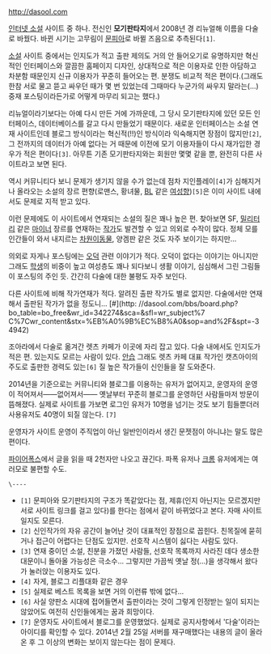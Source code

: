 <http://dasool.com>

[인터넷 소설](%EC%9D%B8%ED%84%B0%EB%84%B7%20%EC%86%8C%EC%84%A4.md) 사이트 중 하나. 전신인
**모기판타지**에서 2008년 경 리뉴얼해 이름을 다술로 바꿨다. 바뀐 시기는 고무림이
[문피아](%EB%AC%B8%ED%94%BC%EC%95%84.md)로 바뀔 즈음으로 추측된다`[1]`.

[소설](%EC%86%8C%EC%84%A4.md) 사이트 중에서는 인지도가 적고 출판 제의도 거의 안 들어오기로 유명하지만 혁신적인
인터페이스와 깔끔한 홈페이지 디자인, 상대적으로 적은 이용자로 인한 아담하고 차분함 때문인지 신규 이용자가 꾸준히 들어오는 편. 분쟁도
비교적 적은 편이다.(그래도 한참 서로 물고 뜯고 싸우던 때가 몇 번 있었는데 그때마다 누군가의 싸우지 말라는(...) 중재 포스팅이라든가로
어떻게 마무리 되고는 했다.)

리뉴얼이라기보다는 아예 다시 만든 거에 가까운데, 그 당시 모기판타지에 있던 모든 인터페이스, 데이터베이스를 갈고 다시 만들었기 때문이다.
새로운 인터페이스는 소설 연재 사이트인데 블로그 방식이라는 혁신적(!!)인 방식이라 익숙해지면 장점이 많지만`[2]`, 그 전까지의 데이터가
아예 없다는 거 때문에 이전에 모기 이용자들이 다시 재가입한 경우가 적은 편이다`[3]`. 아무튼 기존 모기판타지와는 회원만 몇몇 같을 뿐,
완전히 다른 사이트라고 보면 된다.  

역시 커뮤니티다 보니 문제가 생기지 않을 수가 없는데 점차 지인플레이`[4]`가 심해지거나 올라오는 소설의 장르 편향(로맨스, 황녀물,
[BL](BL.md) 같은 [여성향](%EC%97%AC%EC%84%B1%ED%96%A5.md))`[5]`은 이미 사이트 내에서도
문제로 지적 받고 있다.

이런 문제에도 이 사이트에서 연재되는 소설의 질은 꽤나 높은 편. 찾아보면 SF,
[밀리터리](%EB%B0%80%EB%A6%AC%ED%84%B0%EB%A6%AC.md) 같은
[마이너](%EB%A7%88%EC%9D%B4%EB%84%88.md) 장르를 연재하는
[작가](%EC%9E%91%EA%B0%80.md)도 발견할 수 있고 의외로 수작이 많다. 정체 모를 인간들이 와서 내지르는
[차원이동물](%EC%B0%A8%EC%9B%90%EC%9D%B4%EB%8F%99%EB%AC%BC.md), 양겜판 같은 것도 자주
보이기는 하지만...

의외로 자게나 포스팅에는 [오덕](%EC%98%A4%EB%8D%95.md) 관련 이야기가 적다. 오덕이 없다는 이야기는 아니지만 그래도
[학생](%ED%95%99%EC%83%9D.md)의 비중이 높고 여성층도 꽤나 되다보니 생활 이야기, 심심해서 그린 그림들이 포스팅의
주인 듯. 간간히 다술에 대한 불평도 자주 보인다.

다른 사이트에 비해 작가연재가 적다. 알려진 출판 작가도 별로 없지만. 다술에서만 연재해서 출판된 작가가 없을 정도니... [#](http:
//dasool.com/bbs/board.php?bo_table=bo_free&wr_id=342274&sca=&sfl=wr_subject%7
C%7Cwr_content&stx=%EB%A0%9B%EC%B8%A0&sop=and%2F&spt=-34942)

조아라에서 다술로 옮겨간 렛츠 카페가 이곳에 자리 잡고 있다. 다술 내에서도 인지도가 적은 편. 있는지도 모르는 사람이 있다.
[안습](%EC%95%88%EC%8A%B5.md) 그래도 렛츠 카페 대표 작가인 캣츠아이의 주도로 출판한 경력도 있는`[6]` 질 높은
작가들이 신인들을 잘 도와준다.

2014년을 기준으로는 커뮤니티와 블로그를 이용하는 유저가 없어지고, 운영자의 운영이 적어져서­――없어져서―― 옛날부터 꾸준히 블로그를
운영하던 사람들마저 방문이 뜸해졌다. 실제로 사이트를 가보면 로그인 유저가 10명을 넘기는 것도 보기 힘들뿐더러 사용유저도 40명이 되질
않는다. `[7]`

운영자가 사이트 운영이 주직업이 아닌 일반인이라서 생긴 문젯점이 아니냐는 말도 많은편이다.

[파이어폭스](%ED%8C%8C%EC%9D%B4%EC%96%B4%ED%8F%AD%EC%8A%A4.md)에서 글을 읽을 때 2천자만
나오고 끊긴다. 파폭 유저나 [크롬](%ED%81%AC%EB%A1%AC.md) 유저에게는 여러모로 불편할 수도.

`\----`

  * `[1]` 문피아와 모기판타지의 구조가 똑같았다는 점, 제휴(인지 아닌지는 모르겠지만 서로 사이트 링크를 걸고 있다)를 한다는 점에서 같이 바뀌었다고 본다. 자매 사이트일지도 모른다.
  * `[2]` 신인작가의 자유 공간이 늘어난 것이 대표적인 장점으로 꼽힌다. 친목질에 묻히거나 접근이 어렵다는 단점도 있지만. 선호작 시스템이 싫다는 사람도 있다.
  * `[3]` 연재 중이던 소설, 친분을 가졌던 사람들, 선호작 목록까지 사라진 데다 생소한 대문이니 돌아올 가능성은 극소수... 그렇지만 가끔씩 옛날 정(...)을 생각해서 왔다가 눌러앉는 이용자도 있다.
  * `[4]` 자게, 블로그 리플대화 같은 경우
  * `[5]` 실제로 베스트 목록을 보면 거의 이런류 밖에 없다...
  * `[6]` 사실 양판소 시대에 접어들면서 출판이라는 것이 그렇게 인정받는 일이 되지는 않았어도 여전히 신인들에게는 꿈과 희망이다.
  * `[7]` 운영자도 사이트에서 블로그를 운영했었다. 실제로 공지사항에서 '다술'이라는 아이디를 확인할 수 있다. 2014년 2월 25일 서버를 재구매했다는 내용의 글이 올라온 후 그 이상의 변화는 보이지 않는다는 점이 문제다.

